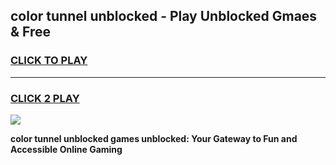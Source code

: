 
## color tunnel unblocked - Play Unblocked Gmaes & Free
<h3>
<a href="https://news.freeplayer.one?title=color_tunnel_unblocked&ref=16F">CLICK TO PLAY</a></h3>
<hr>

<h3>
<a href="https://news.freeplayer.one?title=color_tunnel_unblocked&ref=16F">CLICK 2 PLAY</a>
  
</h3>

<a href="https://news.freeplayer.one?title=color_tunnel_unblocked&ref=16F/"><img src="https://clearcache.store/games.png"></a>


**color tunnel unblocked games unblocked: Your Gateway to Fun and Accessible Online Gaming**

